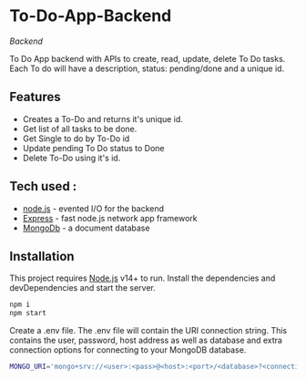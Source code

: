 # To-Do-App-Backend

_Backend_

To Do App backend with APIs to create, read, update, delete To Do tasks.
Each To do will have a description, status: pending/done and a unique id.

## Features

- Creates a To-Do and returns it's unique id.
- Get list of all tasks to be done.
- Get Single to do by To-Do id
- Update pending To Do status to Done
- Delete To-Do using it's id.

## Tech used :

- [node.js] - evented I/O for the backend
- [Express] - fast node.js network app framework
- [MongoDb](https://www.mongodb.com/docs/manual/tutorial/install-mongodb-on-windows/) - a document database

## Installation

This project requires [Node.js](https://nodejs.org/) v14+ to run.
Install the dependencies and devDependencies and start the server.

```sh
npm i
npm start
```

Create a .env file. The .env file will contain the URI connection string. This contains the user, password, host address as well as database and extra connection options for connecting to your MongoDB database.

```sh
MONGO_URI='mongo+srv://<user>:<pass>@<host>:<port>/<database>?<connection options>'
```

[node.js]: http://nodejs.org
[express]: https://expressjs.com

